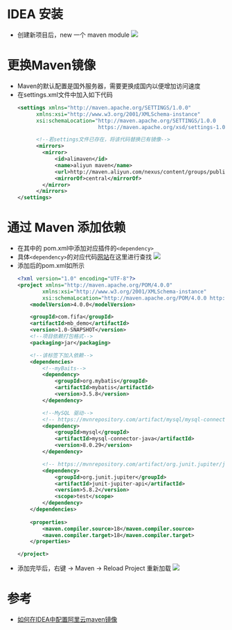 # IDEA 安装
* 创建新项目后，new 一个 maven module
![](./../../../../img/Maven/Maven_简介0.png)

# 更换Maven镜像
* Maven的默认配置是国外服务器，需要更换成国内以便增加访问速度
* 在settings.xml文件中加入如下代码
  ```xml
  <settings xmlns="http://maven.apache.org/SETTINGS/1.0.0"
        xmlns:xsi="http://www.w3.org/2001/XMLSchema-instance"
        xsi:schemaLocation="http://maven.apache.org/SETTINGS/1.0.0
                            https://maven.apache.org/xsd/settings-1.0.0.xsd">
  
        <!--若settings文件已存在，将该代码替换已有镜像-->
        <mirrors>
          <mirror>  
              <id>alimaven</id>  
              <name>aliyun maven</name>  
              <url>http://maven.aliyun.com/nexus/content/groups/public/</url>  
              <mirrorOf>central</mirrorOf>          
          </mirror>  
        </mirrors>
  </settings>
  ```

# 通过 Maven 添加依赖
* 在其中的 pom.xml中添加对应插件的`<dependency>`
* 具体`<dependency>`的对应代码[网站](https://mvnrepository.com/artifact/org.mybatis/mybatis)在这里进行查找
![](./../../../../img/Maven/Maven_简介1.png)
* 添加后的pom.xml如所示
    ```xml
    <?xml version="1.0" encoding="UTF-8"?>
    <project xmlns="http://maven.apache.org/POM/4.0.0"
            xmlns:xsi="http://www.w3.org/2001/XMLSchema-instance"
            xsi:schemaLocation="http://maven.apache.org/POM/4.0.0 http://maven.apache.org/xsd/maven-4.0.0.xsd">
        <modelVersion>4.0.0</modelVersion>

        <groupId>com.fifa</groupId>
        <artifactId>mb_demo</artifactId>
        <version>1.0-SNAPSHOT</version>
        <!--项目依赖打包格式-->
        <packaging>jar</packaging>

        <!--该标签下加入依赖-->
        <dependencies>
            <!--myBaits-->
            <dependency>
                <groupId>org.mybatis</groupId>
                <artifactId>mybatis</artifactId>
                <version>3.5.8</version>
            </dependency>

            <!--MySQL 驱动-->
            <!-- https://mvnrepository.com/artifact/mysql/mysql-connector-java -->
            <dependency>
                <groupId>mysql</groupId>
                <artifactId>mysql-connector-java</artifactId>
                <version>8.0.29</version>
            </dependency>

            <!-- https://mvnrepository.com/artifact/org.junit.jupiter/junit-jupiter-api -->
            <dependency>
                <groupId>org.junit.jupiter</groupId>
                <artifactId>junit-jupiter-api</artifactId>
                <version>5.8.2</version>
                <scope>test</scope>
            </dependency>
        </dependencies>
        
        <properties>
            <maven.compiler.source>18</maven.compiler.source>
            <maven.compiler.target>18</maven.compiler.target>
        </properties>

    </project>
    ```
* 添加完毕后，右键 -> Maven -> Reload Project 重新加载
![](./../../../../img/Maven/Maven_简介2.png)

# 参考
* [如何在IDEA中配置阿里云maven镜像](https://blog.csdn.net/qq_45455225/article/details/122306028)
